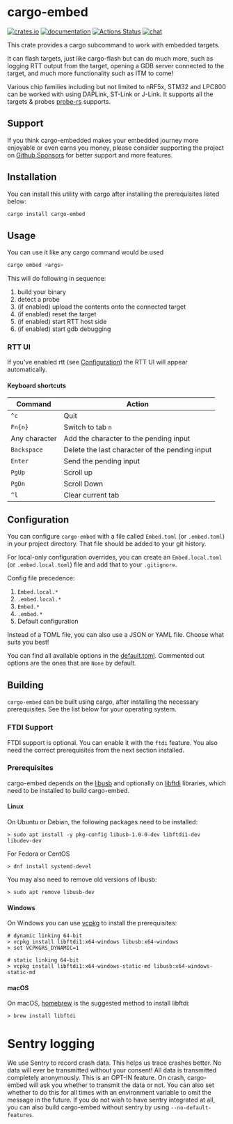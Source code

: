 # cargo-embed

[![crates.io](https://img.shields.io/crates/v/cargo-embed.svg)](https://crates.io/crates/cargo-embed) [![documentation](https://docs.rs/cargo-embed/badge.svg)](https://docs.rs/cargo-embed) [![Actions Status](https://github.com/probe-rs/cargo-embed/workflows/CI/badge.svg)](https://github.com/probe-rs/cargo-embed/actions) [![chat](https://img.shields.io/badge/chat-probe--rs%3Amatrix.org-brightgreen)](https://matrix.to/#/!vhKMWjizPZBgKeknOo:matrix.org)

This crate provides a cargo subcommand to work with embedded targets.

It can flash targets, just like cargo-flash but can do much more, such as logging RTT output from the target, opening a GDB server connected to the target, and much more functionality such as ITM to come!

Various chip families including but not limited to nRF5x, STM32 and LPC800 can be worked with using DAPLink, ST-Link or J-Link.
It supports all the targets & probes [probe-rs](https://github.com/probe-rs/probe-rs) supports.

## Support

If you think cargo-embedded makes your embedded journey more enjoyable or even earns you money, please consider supporting the project on [Github Sponsors](https://github.com/sponsors/probe-rs/) for better support and more features.

## Installation

You can install this utility with cargo after installing the prerequisites listed below:

```bash
cargo install cargo-embed
```

## Usage

You can use it like any cargo command would be used

```bash
cargo embed <args>
```

This will do following in sequence:
1. build your binary
2. detect a probe
3. (if enabled) upload the contents onto the connected target
4. (if enabled) reset the target
5. (if enabled) start RTT host side
6. (if enabled) start gdb debugging

### RTT UI

If you've enabled rtt (see [Configuration](#configuration)) the RTT UI will appear automatically.

#### Keyboard shortcuts

| Command | Action |
| - | - |
| `^c` | Quit |
| `Fn{n}` | Switch to tab `n` |
| Any character | Add the character to the pending input |
| `Backspace` | Delete the last character of the pending input |
| `Enter` | Send the pending input |
| `PgUp` | Scroll up |
| `PgDn` | Scroll Down |
| `^l` | Clear current tab |

## Configuration

You can configure `cargo-embed` with a file called `Embed.toml` (or `.embed.toml`) in your project directory. That file should be added to your git history.

For local-only configuration overrides, you can create an `Embed.local.toml` (or `.embed.local.toml`) file and add that to your `.gitignore`.

Config file precedence:

1. `Embed.local.*`
2. `.embed.local.*`
3. `Embed.*`
4. `.embed.*`
5. Default configuration

Instead of a TOML file, you can also use a JSON or YAML file. Choose what suits you best!

You can find all available options in the [default.toml](https://github.com/probe-rs/cargo-embed/blob/master/src/config/default.toml). Commented out options are the ones that are `None` by default.

## Building

`cargo-embed` can be built using cargo, after installing the necessary prerequisites. See the list below for your operating
system.

### FTDI Support

FTDI support is optional. You can enable it with the `ftdi` feature. You also need the correct prerequisites from the next section installed.

### Prerequisites

cargo-embed depends on the [libusb](https://libusb.info/) and optionally on [libftdi](https://www.intra2net.com/en/developer/libftdi/) libraries, which need to be installed to build cargo-embed.

#### Linux

On Ubuntu or Debian, the following packages need to be installed:

```
> sudo apt install -y pkg-config libusb-1.0-0-dev libftdi1-dev libudev-dev
```

For Fedora or CentOS

```
> dnf install systemd-devel
```

You may also need to remove old versions of libusb:

```
> sudo apt remove libusb-dev
```

#### Windows

On Windows you can use [vcpkg](https://github.com/microsoft/vcpkg#quick-start-windows) to install the prerequisites:

```
# dynamic linking 64-bit
> vcpkg install libftdi1:x64-windows libusb:x64-windows
> set VCPKGRS_DYNAMIC=1

# static linking 64-bit
> vcpkg install libftdi1:x64-windows-static-md libusb:x64-windows-static-md
```

#### macOS

On macOS, [homebrew](https://brew.sh/) is the suggested method to install libftdi:

```
> brew install libftdi
```

# Sentry logging

We use Sentry to record crash data. This helps us trace crashes better.
No data will ever be transmitted without your consent!
All data is transmitted completely anonymously.
This is an OPT-IN feature. On crash, cargo-embed will ask you whether to transmit the data or not. You can also set whether to do this for all times with an environment variable to omit the message in the future.
If you do not wish to have sentry integrated at all, you can also build cargo-embed without sentry by using `--no-default-features`.
